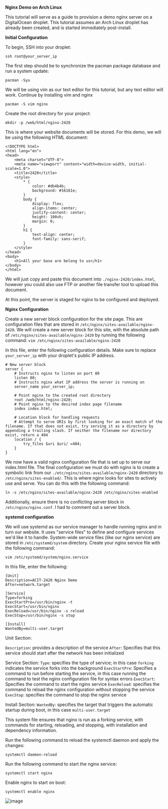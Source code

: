 **Nginx Demo on Arch Linux**

This tutorial will serve as a guide to provision a demo nginx server on a DigitalOcean droplet. This tutorial assumes an Arch Linux droplet has already been created, and is started immediately post-install.

**Initial Configuration**

To begin, SSH into your droplet:

`ssh root@your_server_ip`

The first step should be to synchronize the pacman package database and run a system update:

`pacman -Syu`

We will be using vim as our text editor for this tutorial, but any text editor will work. Continue by installing vim and nginx

`pacman -S vim nginx`

Create the root directory for your project:

`mkdir -p /web/html/nginx-2420`

This is where your website documents will be stored. For this demo, we will be using the following HTML document:

```
<!DOCTYPE html>
<html lang="en">
<head>
    <meta charset="UTF-8">
    <meta name="viewport" content="width=device-width, initial-scale=1.0">
    <title>2420</title>
    <style>
        * {
            color: #db4b4b;
            background: #16161e;
        }
        body {
            display: flex;
            align-items: center;
            justify-content: center;
            height: 100vh;
            margin: 0;
        }
        h1 {
            text-align: center;
            font-family: sans-serif;
        }
    </style>
</head>
<body>
    <h1>All your base are belong to us</h1>
</body>
</html>
```

We will just copy and paste this document into `./nginx-2420/index.html`, however you could also use FTP or another file transfer tool to upload this document.

At this point, the server is staged for nginx to be configured and deployed.

**Nginx Configuration**

Create a new server block configuration for the site page. This are configuration files that are stored in `/etc/nginx/sites-available/nginx-2420`. We will create a new server block for this site, with the absolute path of `/etc/nginx/sites-available/nginx-2420` by running the following command:
`vim /etc/nginx/sites-available/nginx-2420`

In this file, enter the following configuration details. Make sure to replace `your_server_ip` with your droplet's public IP address.

```
# New server block
server { 
    # Instructs nginx to listen on port 80
    listen 80; 
    # Instructs nginx what IP address the server is running on
    server_name your_server_ip; 

    # Point nginx to the created root directory
    root /web/html/nginx-2420; 
    # Point nginx to the desired index page filename
    index index.html; 

    # Location block for handling requests
    # Attempt to serve URIs by first looking for an exact match of the filename. If that does not exist, try serving it as a directory by appending a trailing slash. If neither the filename nor directory exist, return a 404
    location / { 
        try_files $uri $uri/ =404; 
    }
}
```

We now have a valid nginx configuration file that is set up to serve our index.html file. The final configuration we must do with nginx is to create a symbolic link from our `./etc/nginx/sites-available/nginx-2420` directory to `/etc/nginx/sites-enabled/`. This is where nginx looks for sites to actively use and serve. You can do this with the following command:

`ln -s /etc/nginx/sites-available/nginx-2420 /etc/nginx/sites-enabled`

Additionally, ensure there is no conflicting server block in `/etc/nginx/nginx.conf`. I had to comment out a server block.

**systemd configuration**

We will use systemd as our service manager to handle running nginx and in turn our website. It uses "service files" to define and configure services we'd like it to handle. System-wide service files (like our nginx service) are stored in `/etc/systemd/system` directory. Create your nginx service file with the following command:

`vim /etc/systemd/system/nginx.service`

In this file, enter the following:

```
[Unit]
Description=ACIT-2420 Nginx Demo
After=network.target

[Service]
Type=forking
ExecStartPre=/usr/bin/nginx -t
ExecStart=/usr/bin/nginx
ExecReload=/usr/bin/nginx -s reload
ExecStop=/usr/bin/nginx -s stop

[Install]
WantedBy=multi-user.target
```

Unit Section:

`Description`: provides a description of the service
`After`: Specifies that this service should start after the network has been initialized

Service Section:
`Type`: specifies the type of service; in this case `forking` indicates the service forks into the background
`ExecStartPre`: Specifies a command to run before starting the service, in this case running the command to test the nginx configuration file for syntax errors
`ExecStart`: Specifies the command to start the nginx service
`ExecReload`: specifies the command to reload the nginx configuration without stopping the service
`ExecStop`: specifies the command to stop the nginx service

Install Section:
`WantedBy`: specifies the target that triggers the automatic startup during boot, in this case `multi-user.target`

This system file ensures that nginx is run as a forking service, with commands for starting, reloading, and stopping, with installation and dependency information.

Run the following command to reload the systemctl daemon and apply the changes:

`systemctl daemon-reload`

Run the following command to start the nginx service:

`systemctl start nginx`

Enable nginx to start on boot:

`systemctl enable nginx`




![image](https://github.com/ljackson330/nginx-2420/assets/153872676/140124f4-6026-4143-b7bd-91947a668798)
